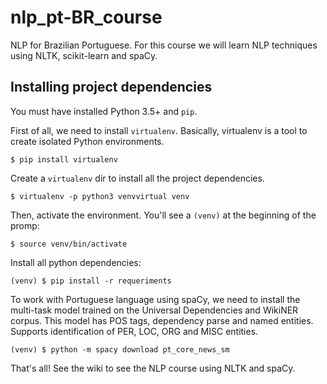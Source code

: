# nlp_pt-BR_course
NLP for Brazilian Portuguese. For this course we will learn NLP techniques using NLTK, scikit-learn and spaCy.


## Installing project dependencies

You must have installed Python 3.5+ and `pip`.

First of all, we need to install `virtualenv`. Basically, virtualenv is a tool to create isolated Python environments.

```
$ pip install virtualenv
```

Create a `virtualenv` dir to install all the project dependencies.

```
$ virtualenv -p python3 venvvirtual venv  
```

Then, activate the environment. You'll see a `(venv)` at the beginning of the promp:

```
$ source venv/bin/activate
```

Install all python dependencies:

```
(venv) $ pip install -r requeriments
```

To work with Portuguese language using spaCy, we need to install the multi-task model trained on the Universal Dependencies and WikiNER corpus. This model has POS tags, dependency parse and named entities. Supports identification of PER, LOC, ORG and MISC entities.

```
(venv) $ python -m spacy download pt_core_news_sm
```

That's all! See the wiki to see the NLP course using NLTK and spaCy.
